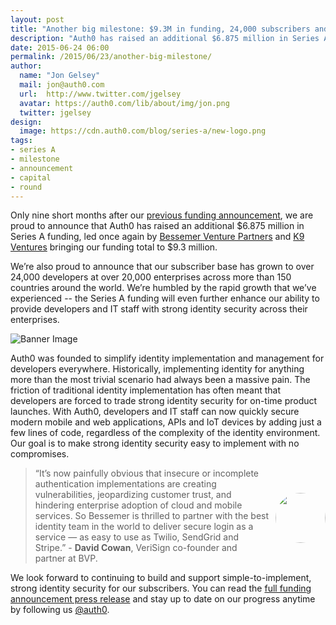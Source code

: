 ```yaml
---
layout: post
title: "Another big milestone: $9.3M in funding, 24,000 subscribers and more than 150 countries"
description: "Auth0 has raised an additional $6.875 million in Series A funding, led once again by Bessemer Venture Partners and K9 Ventures bringing our funding total to $9.3 million"
date: 2015-06-24 06:00
permalink: /2015/06/23/another-big-milestone/
author:
  name: "Jon Gelsey"
  mail: jon@auth0.com
  url:  http://www.twitter.com/jgelsey
  avatar: https://auth0.com/lib/about/img/jon.png
  twitter: jgelsey
design: 
  image: https://cdn.auth0.com/blog/series-a/new-logo.png
tags: 
- series A
- milestone
- announcement
- capital
- round
---
```

Only nine short months after our [previous funding announcement](https://auth0.com/blog/2014/09/17/big-milestone/), we are proud to announce that Auth0 has raised an additional $6.875 million in Series A funding, led once again by [Bessemer Venture Partners](http://www.bvp.com/) and [K9 Ventures](http://www.k9ventures.com/) bringing our funding total to $9.3 million.

We’re also proud to announce that our subscriber base has grown to over 24,000 developers at over 20,000 enterprises across more than 150 countries around the world. We’re humbled by the rapid growth that we’ve experienced -- the Series A funding will even further enhance our ability to provide developers and IT staff with strong identity security across their enterprises.

![Banner Image](https://cdn.auth0.com/blog/series-a/new-banner.png)

Auth0 was founded to simplify identity implementation and management for developers everywhere. Historically, implementing identity for anything more than the most trivial scenario had always been a massive pain. The friction of traditional identity implementation has often meant that developers are forced to trade strong identity security for on-time product launches. With Auth0, developers and IT staff can now quickly secure modern mobile and web applications, APIs and IoT devices by adding just a few lines of code, regardless of the complexity of the identity environment.  Our goal is to make strong identity security easy to implement with no compromises.

<a target="_new" href="http://www.bvp.com/team/david-cowan"><div style="float: right;margin: 40px 0px 10px 10px;"><img style="display: block;border-radius: 100px;max-width: 80px;height: 80px;position: relative;margin: auto;" src="https://i.cloudup.com/VCjw8OdnuJ.png"></div></a>

> “It’s now painfully obvious that insecure or incomplete authentication implementations are creating vulnerabilities, jeopardizing customer trust, and hindering enterprise adoption of cloud and mobile services. So Bessemer is thrilled to partner with the best identity team in the world to deliver secure login as a service — as easy to use as Twilio, SendGrid and Stripe.” - **David Cowan**, VeriSign co-founder and partner at BVP. 

We look forward to continuing to build and support simple-to-implement, strong identity security for our subscribers. You can read the [full funding announcement press release](http://www.businesswire.com/news/home/20150624005699/en/Auth0-Raises-Series-Led-Bessemer-Pain-Identity#.VYqrSFxVikp) and stay up to date on our progress anytime by following us [@auth0](https://twitter.com/auth0).
